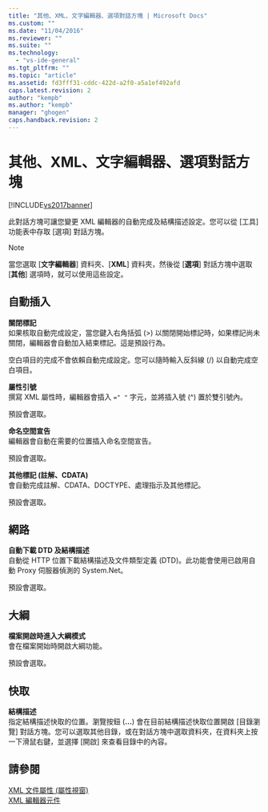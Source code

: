 ```yaml
---
title: "其他、XML、文字編輯器、選項對話方塊 | Microsoft Docs"
ms.custom: ""
ms.date: "11/04/2016"
ms.reviewer: ""
ms.suite: ""
ms.technology: 
  - "vs-ide-general"
ms.tgt_pltfrm: ""
ms.topic: "article"
ms.assetid: fd3fff31-cddc-422d-a2f0-a5a1ef492afd
caps.latest.revision: 2
author: "kempb"
ms.author: "kempb"
manager: "ghogen"
caps.handback.revision: 2
---
```

# 其他、XML、文字編輯器、選項對話方塊
[!INCLUDE[vs2017banner](../code-quality/includes/vs2017banner.md)]

此對話方塊可讓您變更 XML 編輯器的自動完成及結構描述設定。您可以從 \[工具\] 功能表中存取 \[選項\] 對話方塊。  
  
> [!NOTE]
>  當您選取 \[**文字編輯器**\] 資料夾、\[**XML**\] 資料夾，然後從 \[**選項**\] 對話方塊中選取 \[**其他**\] 選項時，就可以使用這些設定。  
  
## 自動插入  
 **關閉標記**  
 如果核取自動完成設定，當您鍵入右角括弧 \(\>\) 以關閉開始標記時，如果標記尚未關閉，編輯器會自動加入結束標記。這是預設行為。  
  
 空白項目的完成不會依賴自動完成設定。您可以隨時輸入反斜線 \(\/\) 以自動完成空白項目。  
  
 **屬性引號**  
 撰寫 XML 屬性時，編輯器會插入 `=" "` 字元，並將插入號 \(^\) 置於雙引號內。  
  
 預設會選取。  
  
 **命名空間宣告**  
 編輯器會自動在需要的位置插入命名空間宣告。  
  
 預設會選取。  
  
 **其他標記 \(註解、CDATA\)**  
 會自動完成註解、CDATA、DOCTYPE、處理指示及其他標記。  
  
 預設會選取。  
  
## 網路  
 **自動下載 DTD 及結構描述**  
 自動從 HTTP 位置下載結構描述及文件類型定義 \(DTD\)。此功能會使用已啟用自動 Proxy 伺服器偵測的 System.Net。  
  
 預設會選取。  
  
## 大綱  
 **檔案開啟時進入大綱模式**  
 會在檔案開始時開啟大綱功能。  
  
 預設會選取。  
  
## 快取  
 **結構描述**  
 指定結構描述快取的位置。瀏覽按鈕 \(**...**\) 會在目前結構描述快取位置開啟 \[目錄瀏覽\] 對話方塊。您可以選取其他目錄，或在對話方塊中選取資料夾，在資料夾上按一下滑鼠右鍵，並選擇 \[開啟\] 來查看目錄中的內容。  
  
## 請參閱  
 [XML 文件屬性 \(屬性視窗\)](../xml-tools/xml-document-properties-properties-window.md)   
 [XML 編輯器元件](../xml-tools/xml-editor-components.md)